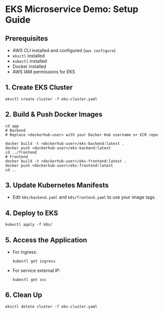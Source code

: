 # EKS Microservice Demo: Setup Guide

## Prerequisites
- AWS CLI installed and configured (`aws configure`)
- `eksctl` installed
- `kubectl` installed
- Docker installed
- AWS IAM permissions for EKS

## 1. Create EKS Cluster
```
eksctl create cluster -f eks-cluster.yaml
```

## 2. Build & Push Docker Images
```
cd app
# Backend
# Replace <dockerhub-user> with your Docker Hub username or ECR repo

docker build -t <dockerhub-user>/eks-backend:latest .
docker push <dockerhub-user>/eks-backend:latest
cd ../frontend
# Frontend
docker build -t <dockerhub-user>/eks-frontend:latest .
docker push <dockerhub-user>/eks-frontend:latest
cd ..
```

## 3. Update Kubernetes Manifests
- Edit `k8s/backend.yaml` and `k8s/frontend.yaml` to use your image tags.

## 4. Deploy to EKS
```
kubectl apply -f k8s/
```

## 5. Access the Application
- For ingress:
  ```
  kubectl get ingress
  ```
- For service external IP:
  ```
  kubectl get svc
  ```

## 6. Clean Up
```
eksctl delete cluster -f eks-cluster.yaml
```
